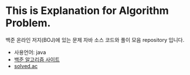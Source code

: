 # This is Explanation for Algorithm Problem.
백준 온라인 저지(BOJ)에 있는 문제 자바 소스 코드와 풀이 모음 repository 입니다.
- 사용언어: java
- [백준 알고리즘 사이트](https://www.acmicpc.net/)
- [solved.ac](https://solved.ac/profile/leejo223)
